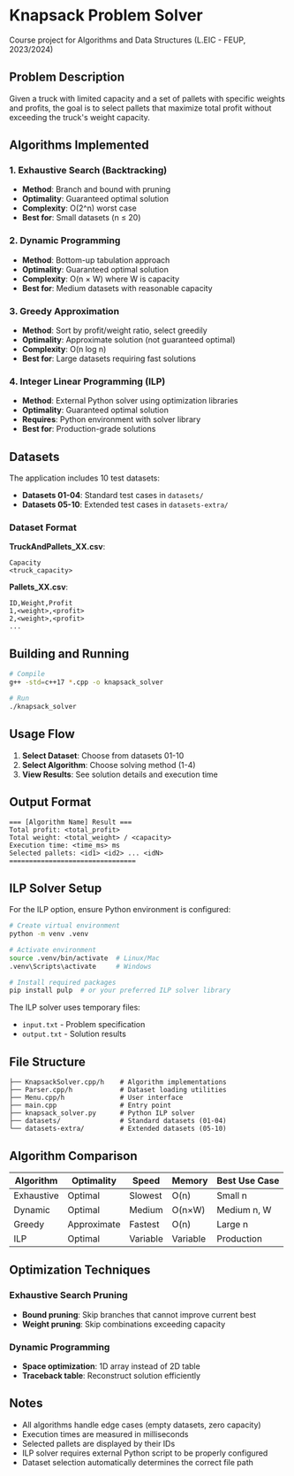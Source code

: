 # Knapsack Problem Solver

Course project for Algorithms and Data Structures (L.EIC - FEUP, 2023/2024)

## Problem Description

Given a truck with limited capacity and a set of pallets with specific weights and profits, the goal is to select pallets that maximize total profit without exceeding the truck's weight capacity.

## Algorithms Implemented

### 1. Exhaustive Search (Backtracking)
- **Method**: Branch and bound with pruning
- **Optimality**: Guaranteed optimal solution
- **Complexity**: O(2^n) worst case
- **Best for**: Small datasets (n ≤ 20)

### 2. Dynamic Programming
- **Method**: Bottom-up tabulation approach
- **Optimality**: Guaranteed optimal solution
- **Complexity**: O(n × W) where W is capacity
- **Best for**: Medium datasets with reasonable capacity

### 3. Greedy Approximation
- **Method**: Sort by profit/weight ratio, select greedily
- **Optimality**: Approximate solution (not guaranteed optimal)
- **Complexity**: O(n log n)
- **Best for**: Large datasets requiring fast solutions

### 4. Integer Linear Programming (ILP)
- **Method**: External Python solver using optimization libraries
- **Optimality**: Guaranteed optimal solution
- **Requires**: Python environment with solver library
- **Best for**: Production-grade solutions

## Datasets

The application includes 10 test datasets:
- **Datasets 01-04**: Standard test cases in `datasets/`
- **Datasets 05-10**: Extended test cases in `datasets-extra/`

### Dataset Format

**TruckAndPallets_XX.csv**:
```
Capacity
<truck_capacity>
```

**Pallets_XX.csv**:
```
ID,Weight,Profit
1,<weight>,<profit>
2,<weight>,<profit>
...
```

## Building and Running
```bash
# Compile
g++ -std=c++17 *.cpp -o knapsack_solver

# Run
./knapsack_solver
```

## Usage Flow

1. **Select Dataset**: Choose from datasets 01-10
2. **Select Algorithm**: Choose solving method (1-4)
3. **View Results**: See solution details and execution time

## Output Format
```
=== [Algorithm Name] Result ===
Total profit: <total_profit>
Total weight: <total_weight> / <capacity>
Execution time: <time_ms> ms
Selected pallets: <id1> <id2> ... <idN>
================================
```

## ILP Solver Setup

For the ILP option, ensure Python environment is configured:
```bash
# Create virtual environment
python -m venv .venv

# Activate environment
source .venv/bin/activate  # Linux/Mac
.venv\Scripts\activate     # Windows

# Install required packages
pip install pulp  # or your preferred ILP solver library
```

The ILP solver uses temporary files:
- `input.txt` - Problem specification
- `output.txt` - Solution results

## File Structure
```
├── KnapsackSolver.cpp/h    # Algorithm implementations
├── Parser.cpp/h            # Dataset loading utilities
├── Menu.cpp/h              # User interface
├── main.cpp                # Entry point
├── knapsack_solver.py      # Python ILP solver
├── datasets/               # Standard datasets (01-04)
└── datasets-extra/         # Extended datasets (05-10)
```

## Algorithm Comparison

| Algorithm | Optimality | Speed | Memory | Best Use Case |
|-----------|-----------|-------|--------|---------------|
| Exhaustive | Optimal | Slowest | O(n) | Small n |
| Dynamic | Optimal | Medium | O(n×W) | Medium n, W |
| Greedy | Approximate | Fastest | O(n) | Large n |
| ILP | Optimal | Variable | Variable | Production |

## Optimization Techniques

### Exhaustive Search Pruning
- **Bound pruning**: Skip branches that cannot improve current best
- **Weight pruning**: Skip combinations exceeding capacity

### Dynamic Programming
- **Space optimization**: 1D array instead of 2D table
- **Traceback table**: Reconstruct solution efficiently

## Notes

- All algorithms handle edge cases (empty datasets, zero capacity)
- Execution times are measured in milliseconds
- Selected pallets are displayed by their IDs
- ILP solver requires external Python script to be properly configured
- Dataset selection automatically determines the correct file path

